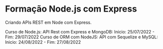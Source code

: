 # Formação Node.js com Express

Criando APIs REST em Node com Express.

Curso de Node.js: API Rest com Express e MongoDB: Inicio: 25/07/2022 - Fim: 29/07/2022
Curso de ORM com NodeJS: API com Sequelize e MySQL: Inicio: 24/08/2022 - Fim: 27/08/2022
